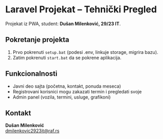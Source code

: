 # Laravel Projekat – Tehnički Pregled

Projekat iz PWA, student: **Dušan Milenković, 29/23 IT**.

## Pokretanje projekta

1. Prvo pokrenuti `setup.bat` (podesi .env, linkuje storage, migrira bazu).
2. Zatim pokrenuti `start.bat` da se pokrene aplikacija.

## Funkcionalnosti

- Javni deo sajta (početna, kontakt, ponuda meseca)
- Registrovani korisnici mogu zakazati termin i pregledati svoje
- Admin panel (vozila, termini, usluge, grafikoni)

## Kontakt
**Dušan Milenković**  
dmilenkovic2923it@raf.rs